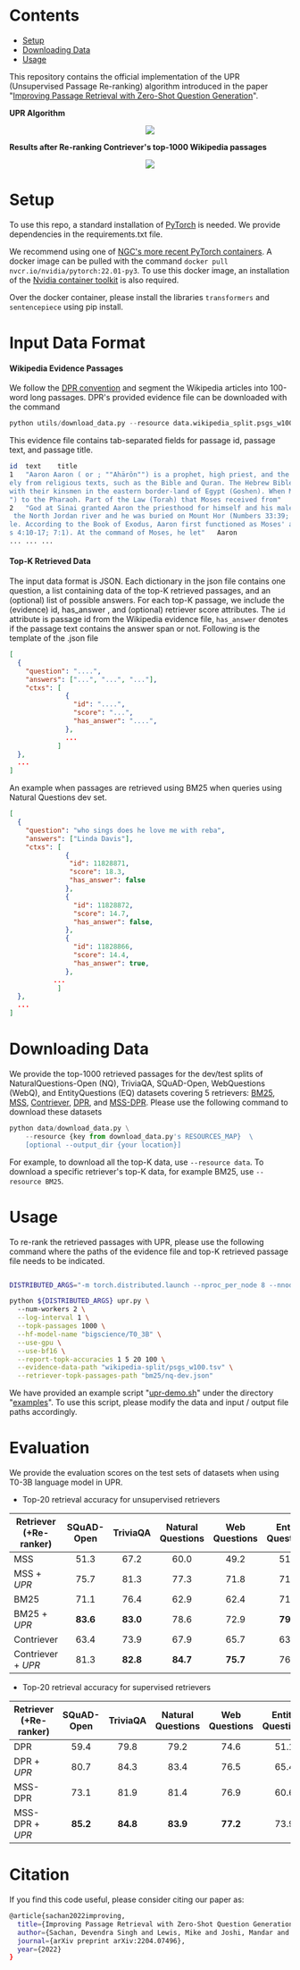 <a id="contents"></a>
# Contents
<!-- MarkdownTOC -->

- [Setup](#setup)
- [Downloading Data](#downloading-data)
- [Usage](#usage)

<!-- /MarkdownTOC -->

This repository contains the official implementation of the UPR (Unsupervised Passage Re-ranking) algorithm introduced in the paper "[Improving Passage Retrieval with Zero-Shot Question Generation](https://arxiv.org/abs/2204.07496)".

**UPR Algorithm**
<p align="center">
  <img src="images/upr-model-diagram-small.png">
</p>

**Results after Re-ranking Contriever's top-1000 Wikipedia passages**
<p align="center">
  <img src="images/cmp-small.png">
</p>


<a id="setup"></a>
# Setup

To use this repo, a standard installation of [PyTorch](https://pytorch.org/) is needed.
We provide dependencies in the requirements.txt file.

We recommend using one of [NGC's more recent PyTorch containers](https://catalog.ngc.nvidia.com/orgs/nvidia/containers/pytorch/tags). 
A docker image can be pulled with the command `docker pull nvcr.io/nvidia/pytorch:22.01-py3`.
To use this docker image, an installation of the [Nvidia container toolkit](https://docs.nvidia.com/datacenter/cloud-native/container-toolkit/install-guide.html#install-guide) is also required.

Over the docker container, please install the libraries `transformers` and `sentencepiece` using pip install.


# Input Data Format

#### Wikipedia Evidence Passages
We follow the [DPR convention](https://arxiv.org/abs/2004.04906) and segment the Wikipedia articles into 100-word long passages.
DPR's provided evidence file can be downloaded with the command
```python
python utils/download_data.py --resource data.wikipedia_split.psgs_w100
```
This evidence file contains tab-separated fields for passage id, passage text, and passage title. 

```bash
id  text    title
1   "Aaron Aaron ( or ; ""Ahärôn"") is a prophet, high priest, and the brother of Moses in the Abrahamic religions. Knowledge of Aaron, along with his brother Moses, comes exclusiv
ely from religious texts, such as the Bible and Quran. The Hebrew Bible relates that, unlike Moses, who grew up in the Egyptian royal court, Aaron and his elder sister Miriam remained 
with their kinsmen in the eastern border-land of Egypt (Goshen). When Moses first confronted the Egyptian king about the Israelites, Aaron served as his brother's spokesman (""prophet"
") to the Pharaoh. Part of the Law (Torah) that Moses received from"    Aaron
2   "God at Sinai granted Aaron the priesthood for himself and his male descendants, and he became the first High Priest of the Israelites. Aaron died before the Israelites crossed
 the North Jordan river and he was buried on Mount Hor (Numbers 33:39; Deuteronomy 10:6 says he died and was buried at Moserah). Aaron is also mentioned in the New Testament of the Bib
le. According to the Book of Exodus, Aaron first functioned as Moses' assistant. Because Moses complained that he could not speak well, God appointed Aaron as Moses' ""prophet"" (Exodu
s 4:10-17; 7:1). At the command of Moses, he let"   Aaron
... ... ...
``` 

#### Top-K Retrieved Data
The input data format is JSON. Each dictionary in the json file contains one question, a list containing data of the top-K retrieved passages, and an (optional) list of possible answers.
For each top-K passage, we include the (evidence) id, has_answer , and (optional) retriever score attributes.
The `id` attribute is passage id from the Wikipedia evidence file, `has_answer` denotes if the passage text contains the answer span or not.
Following is the template of the .json file

```json
[
  {
    "question": "....",
    "answers": ["...", "...", "..."],
    "ctxs": [
              {
                "id": "....",
                "score": "...",
                "has_answer": "....",
              },
              ...
            ]
  },
  ...
]
```

An example when passages are retrieved using BM25 when queries using Natural Questions dev set.
```json
[
  {
    "question": "who sings does he love me with reba",
    "answers": ["Linda Davis"],
    "ctxs": [     
              {
               "id": 11828871,
               "score": 18.3,
               "has_answer": false
              },
              {
                "id": 11828872,
                "score": 14.7,
                "has_answer": false,
              },
              {
                "id": 11828866,
                "score": 14.4,
                "has_answer": true,
              },
           ...
            ]
  },
  ...
]
```

<a id="downloading-data"></a>
# Downloading Data

We provide the top-1000 retrieved passages for the dev/test splits of NaturalQuestions-Open (NQ), TriviaQA, SQuAD-Open, WebQuestions (WebQ), and EntityQuestions (EQ) datasets covering 5 retrievers: 
[BM25](https://github.com/castorini/pyserini/blob/master/docs/experiments-dpr.md), [MSS](https://arxiv.org/abs/2101.00408), [Contriever](https://arxiv.org/abs/2112.09118), [DPR](https://arxiv.org/abs/2004.04906), and [MSS-DPR](https://arxiv.org/abs/2101.00408).
Please use the following command to download these datasets

```python
python data/download_data.py \
	--resource {key from download_data.py's RESOURCES_MAP}  \
	[optional --output_dir {your location}]
```

For example, to download all the top-K data, use `--resource data`.
To download a specific retriever's top-K data, for example BM25, use `--resource BM25`.


<a id="usage"></a>
# Usage

To re-rank the retrieved passages with UPR, please use the following command where the paths of the evidence file and top-K retrieved passage file needs to be indicated.   

```bash

DISTRIBUTED_ARGS="-m torch.distributed.launch --nproc_per_node 8 --nnodes 1 --node_rank 0 --master_addr localhost --master_port 6000"

python ${DISTRIBUTED_ARGS} upr.py \ 
  --num-workers 2 \
  --log-interval 1 \
  --topk-passages 1000 \
  --hf-model-name "bigscience/T0_3B" \
  --use-gpu \
  --use-bf16 \
  --report-topk-accuracies 1 5 20 100 \
  --evidence-data-path "wikipedia-split/psgs_w100.tsv" \
  --retriever-topk-passages-path "bm25/nq-dev.json"
```


We have provided an example script "[upr-demo.sh](examples/upr-demo.sh)" under the directory "[examples](examples)".
To use this script, please modify the data and input / output file paths accordingly.

# Evaluation

 We provide the evaluation scores on the test sets of datasets when using T0-3B language model in UPR.

* Top-20 retrieval accuracy for unsupervised retrievers

Retriever (+Re-ranker)  | SQuAD-Open | TriviaQA | Natural Questions | Web Questions | Entity Questions
 ------------      |:-----------:|:-----------:|:-------:|:------:|:------:|
MSS                | 51.3 | 67.2 | 60.0 | 49.2 | 51.2 |
MSS + *UPR*        | 75.7 | 81.3 | 77.3 | 71.8 | 71.3 | 
BM25               | 71.1 | 76.4 | 62.9 | 62.4 | 71.2 |
BM25 + *UPR*       | **83.6** | **83.0** | 78.6 | 72.9 | **79.3** |  
Contriever         | 63.4 |  73.9 | 67.9 | 65.7 | 63.0 |
Contriever + *UPR* | 81.3 | **82.8** | **84.7** | **75.7** | 76.0

* Top-20 retrieval accuracy for supervised retrievers

Retriever (+Re-ranker)  | SQuAD-Open | TriviaQA | Natural Questions | Web Questions | Entity Questions
 ------------      |:-----------:| :-----------: |:-----:|:----:|:---:|
DPR                | 59.4 | 79.8 | 79.2 | 74.6 | 51.1 |
DPR + *UPR*        | 80.7 | 84.3 | 83.4 | 76.5 | 65.4 |
MSS-DPR            | 73.1 | 81.9 | 81.4 | 76.9 | 60.6 |
MSS-DPR + *UPR*    | **85.2** | **84.8** | **83.9** | **77.2** | 73.9 |


# Citation

If you find this code useful, please consider citing our paper as:

```bash
@article{sachan2022improving,
  title={Improving Passage Retrieval with Zero-Shot Question Generation},
  author={Sachan, Devendra Singh and Lewis, Mike and Joshi, Mandar and Aghajanyan, Armen and Yih, Wen-tau and Pineau, Joelle and Zettlemoyer, Luke},
  journal={arXiv preprint arXiv:2204.07496},
  year={2022}
}
```

